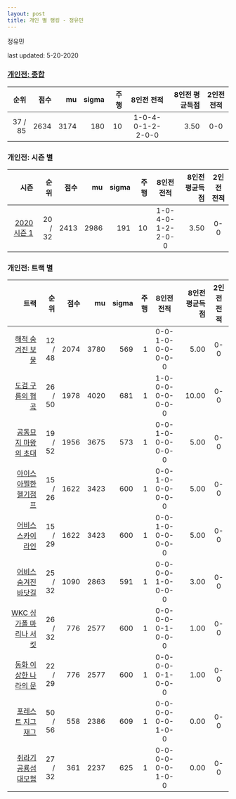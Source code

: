 ```yaml
---
layout: post
title: 개인 별 랭킹 - 정유민
---
```


정유민

last updated: 5-20-2020

### [개인전: 종합](../singles-full)

| 순위 | 점수 | mu | sigma | 주행 | 8인전 전적 | 8인전 평균득점 | 2인전 전적 |
|---:|---:|---:|---:|---:|:---:|---:|:---:|
| 37 / 85 | 2634 | 3174 | 180 | 10 | 1-0-4-0-1-2-2-0-0 | 3.50 | 0-0 |

### 개인전: 시즌 별

| 시즌 | 순위 | 점수 | mu | sigma | 주행 | 8인전 전적 | 8인전 평균득점 | 2인전 전적 |
|---:|---:|---:|---:|---:|---:|:---:|---:|:---:|
| [2020 시즌 1](../singles-s2020_1) | 20 / 32 | 2413 | 2986 | 191 | 10 |  1-0-4-0-1-2-2-0-0 | 3.50 | 0-0 |

### 개인전: 트랙 별

| 트랙 | 순위 | 점수 | mu | sigma | 주행 | 8인전 전적 | 8인전 평균득점 | 2인전 전적 |
|---:|---:|---:|---:|---:|---:|:---:|---:|:---:|
| [해적 숨겨진 보물](../haesumbo) | 12 / 48 | 2074 | 3780 | 569 | 1 | 0-0-1-0-0-0-0-0-0 | 5.00 | 0-0 |
| [도검 구름의 협곡](../hyupgog) | 26 / 50 | 1978 | 4020 | 681 | 1 | 1-0-0-0-0-0-0-0-0 | 10.00 | 0-0 |
| [공동묘지 마왕의 초대](../mawang) | 19 / 52 | 1956 | 3675 | 573 | 1 | 0-0-1-0-0-0-0-0-0 | 5.00 | 0-0 |
| [아이스 아찔한 헬기점프](../heli) | 15 / 26 | 1622 | 3423 | 600 | 1 | 0-0-1-0-0-0-0-0-0 | 5.00 | 0-0 |
| [어비스 스카이라인](../skyline) | 15 / 29 | 1622 | 3423 | 600 | 1 | 0-0-1-0-0-0-0-0-0 | 5.00 | 0-0 |
| [어비스 숨겨진 바닷길](../hiddenoceanroad) | 25 / 32 | 1090 | 2863 | 591 | 1 | 0-0-0-0-1-0-0-0-0 | 3.00 | 0-0 |
| [WKC 싱가폴 마리나 서킷](../singapore) | 26 / 32 | 776 | 2577 | 600 | 1 | 0-0-0-0-0-1-0-0-0 | 1.00 | 0-0 |
| [동화 이상한 나라의 문](../gate) | 22 / 29 | 776 | 2577 | 600 | 1 | 0-0-0-0-0-1-0-0-0 | 1.00 | 0-0 |
| [포레스트 지그재그](../zigzag) | 50 / 56 | 558 | 2386 | 609 | 1 | 0-0-0-0-0-0-1-0-0 | 0.00 | 0-0 |
| [쥐라기 공룡섬 대모험](../dinoisland) | 27 / 32 | 361 | 2237 | 625 | 1 | 0-0-0-0-0-0-1-0-0 | 0.00 | 0-0 |
